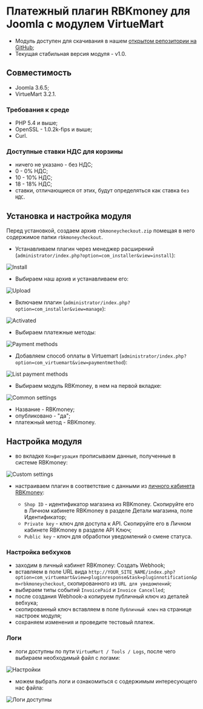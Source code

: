 # Платежный плагин RBKmoney для Joomla с модулем VirtueMart

- Модуль доступен для скачивания в нашем [открытом репозитории на GitHub](https://github.com/rbkmoney/rbkmoney-cms-joomla-virtuemart/releases/latest);
- Текущая стабильная версия модуля - v1.0.

## Совместимость

- Joomla 3.6.5;
- VirtueMart 3.2.1.

### Требования к среде

- PHP 5.4 и выше;
- OpenSSL - 1.0.2k-fips и выше;
- Curl.

### Доступные ставки НДС для корзины

- ничего не указано - без НДС;
- 0 - 0% НДС;
- 10 - 10% НДС;
- 18 - 18% НДС;
- ставки, отличающиеся от этих, будут определяться как ставка `без НДС`.

## Установка и настройка модуля

Перед установкой, создаем архив `rbkmoneycheckout.zip` помещая в него содержимое папки `rbkmoneycheckout`.

- Устанавливаем плагин через менеджер расширений (`administrator/index.php?option=com_installer&view=install`):

![Install](img/install.png)

- Выбираем наш архив и устанавливаем его:

![Upload](img/upload.png)

- Включаем плагин (`administrator/index.php?option=com_installer&view=manage`):

![Activated](img/activated.png)

- Выбираем платежные методы:

![Payment methods](img/payment_methods.png)

- Добавляем способ оплаты в Virtuemart (`administrator/index.php?option=com_virtuemart&view=paymentmethod`):

![List payment methods](img/list_payment_methods.png)

- Выбираем модуль RBKmoney, в нем на первой вкладке:

![Сommon settings](img/common_settings.png)

- Название - RBKmoney;
- опубликовано - "да";
- платежный метод - RBKmoney.

## Настройка модуля

- во вкладке `Конфигурация` прописываем данные, полученные в системе RBKmoney:

![Custom settings](img/custom_settings.png)

- настраиваем плагин в соответствие с данными из [личного кабинета RBKmoney](https://dashboard.rbk.money):

	- `Shop ID` - идентификатор магазина из RBKmoney. Скопируйте его в Личном кабинете RBKmoney в разделе Детали магазина, поле Идентификатор;
	- `Private key` - ключ для доступа к API. Скопируйте его в Личном кабинете RBKmoney в разделе API Ключ;
	- `Public key` - ключ для обработки уведомлений о смене статуса.

### Настройка вебхуков

- заходим в личный кабинет RBKmoney: Создать Webhook;
- вставляем в поле URL вида `http://YOUR_SITE_NAME/index.php?option=com_virtuemart&view=pluginresponse&task=pluginnotification&pm=rbkmoneycheckout`, скопированного из `URL для уведомлений`;
- выбираем типы событий `InvoicePaid` и `Invoice Canсelled`;
- после создания Webhook-а копируем публичный ключ из деталей вебхука;
- скопированный ключ вставляем в поле `Публичный ключ` на странице настроек модуля;
- сохраняем изменения и проведите тестовый платеж.

### Логи

- логи доступны по пути `VirtueMart / Tools / Logs`, после чего выбираем необходимый файл с логами:

![Настройки](img/virtuemart.png)

- можем выбрать логи и ознакомиться с содержимым интересующего нас файла:

![Логи доступны](img/logs.png)
